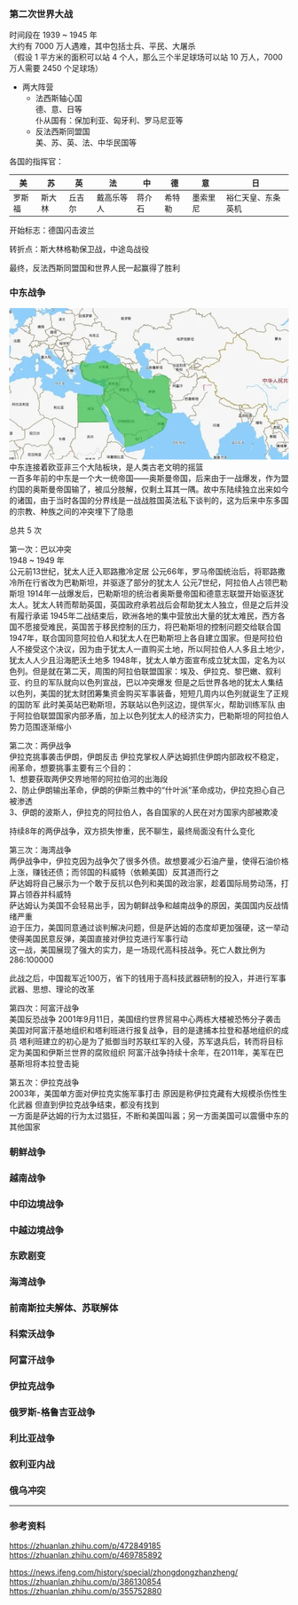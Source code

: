 ### 第二次世界大战

时间段在 1939 ~ 1945 年  
大约有 7000 万人遇难，其中包括士兵、平民、大屠杀  
（假设 1 平方米的面积可以站 4 个人，那么三个半足球场可以站 10 万人，7000 万人需要 2450 个足球场）  

- 两大阵营
    - 法西斯轴心国  
        德、意、日等  
        仆从国有：保加利亚、匈牙利、罗马尼亚等  
    - 反法西斯同盟国  
        美、苏、英、法、中华民国等  

各国的指挥官：

| 美 | 苏 | 英 | 法 | 中 | 德 | 意 | 日 |
| --- | --- | --- | --- | --- | --- | --- | --- |
| 罗斯福 | 斯大林 | 丘吉尔 | 戴高乐等人 | 蒋介石 | 希特勒 | 墨索里尼 | 裕仁天皇、东条英机 |

开始标志：德国闪击波兰

转折点：斯大林格勒保卫战，中途岛战役

最终，反法西斯同盟国和世界人民一起赢得了胜利


### 中东战争

![中东](./pic/中东.jpg)  
中东连接着欧亚非三个大陆板块，是人类古老文明的摇篮  
一百多年前的中东是一个大一统帝国——奥斯曼帝国，后来由于一战爆发，作为盟约国的奥斯曼帝国输了，被瓜分肢解，仅剩土耳其一隅。故中东陆续独立出来如今的诸国，由于当时各国的分界线是一战战胜国英法私下谈判的，这为后来中东多国的宗教、种族之间的冲突埋下了隐患  

总共 5 次  

第一次：巴以冲突  
1948 ~ 1949 年  
公元前13世纪，犹太人迁入耶路撒冷定居
公元66年，罗马帝国统治后，将耶路撒冷所在行省改为巴勒斯坦，并驱逐了部分的犹太人
公元7世纪，阿拉伯人占领巴勒斯坦
1914年一战爆发后，巴勒斯坦的统治者奥斯曼帝国和德意志联盟开始驱逐犹太人。犹太人转而帮助英国，英国政府承若战后会帮助犹太人独立，但是之后并没有履行承诺
1945年二战结束后，欧洲各地的集中营放出大量的犹太难民，西方各国不愿接受难民，英国苦于移民控制的压力，将巴勒斯坦的控制问题交给联合国
1947年，联合国同意阿拉伯人和犹太人在巴勒斯坦上各自建立国家。但是阿拉伯人不接受这个决议，因为由于犹太人一直购买土地，所以阿拉伯人人多且土地少，犹太人人少且沿海肥沃土地多
1948年，犹太人单方面宣布成立犹太国，定名为以色列。但是就在第二天，周围的阿拉伯联盟国家：埃及、伊拉克、黎巴嫩、叙利亚、约旦的军队就向以色列宣战，巴以冲突爆发
但是之后世界各地的犹太人集结以色列，美国的犹太财团筹集资金购买军事装备，短短几周内以色列就诞生了正规的国防军
此时美英站巴勒斯坦，苏联站以色列这边，提供军火，帮助训练军队
由于阿拉伯联盟国家内部矛盾，加上以色列犹太人的经济实力，巴勒斯坦的阿拉伯人势力范围逐渐缩小

第二次：两伊战争  
伊拉克挑事袭击伊朗，伊朗反击
伊拉克掌权人萨达姆抓住伊朗内部政权不稳定，闹革命，想要挑事主要有三个目的：  
1、想要获取两伊交界地带的阿拉伯河的出海段  
2、防止伊朗输出革命，伊朗的伊斯兰教中的“什叶派”革命成功，伊拉克担心自己被渗透  
3、伊朗的波斯人，伊拉克的阿拉伯人，各自国家的人民在对方国家内部被欺凌  

持续8年的两伊战争，双方损失惨重，民不聊生，最终局面没有什么变化

第三次：海湾战争  
两伊战争中，伊拉克因为战争欠了很多外债。故想要减少石油产量，使得石油价格上涨，赚钱还债；而邻国的科威特（依赖美国）反其道而行之  
萨达姆将自己展示为一个敢于反抗以色列和美国的政治家，趁着国际局势动荡，打算占领吞并科威特  
萨达姆认为美国不会轻易出手，因为朝鲜战争和越南战争的原因，美国国内反战情绪严重  
迫于压力，美国同意通过谈判解决问题，但是萨达姆的态度却更加强硬，这一举动使得美国民意反弹，美国直接对伊拉克进行军事行动  
这一战，美国展现了强大的实力，是一场现代高科技战争。死亡人数比例为 286:100000

此战之后，中国裁军近100万，省下的钱用于高科技武器研制的投入，并进行军事武器、思想、理论的改革

第四次：阿富汗战争  
美国反恐战争
2001年9月11日，美国纽约世界贸易中心两栋大楼被恐怖分子袭击
美国对阿富汗基地组织和塔利班进行报复战争，目的是逮捕本拉登和基地组织的成员
塔利班建立的初心是为了抵御当时苏联红军的入侵，苏军退兵后，转而将目标定为美国和伊斯兰世界的腐败组织
阿富汗战争持续十余年，在2011年，美军在巴基斯坦将本拉登击毙


第五次：伊拉克战争  
2003年，美国单方面对伊拉克实施军事打击
原因是称伊拉克藏有大规模杀伤性生化武器
但直到伊拉克战争结束，都没有找到  
一方面是萨达姆的行为太过猖狂，不断和美国叫嚣；另一方面美国可以震慑中东的其他国家

### 朝鲜战争



### 越南战争



### 中印边境战争



### 中越边境战争



### 东欧剧变


### 海湾战争


### 前南斯拉夫解体、苏联解体


### 科索沃战争



### 阿富汗战争



### 伊拉克战争



### 俄罗斯-格鲁吉亚战争



### 利比亚战争


### 叙利亚内战


### 俄乌冲突




---

### 参考资料

https://zhuanlan.zhihu.com/p/472849185  
https://zhuanlan.zhihu.com/p/469785892  

https://news.ifeng.com/history/special/zhongdongzhanzheng/  
https://zhuanlan.zhihu.com/p/386130854  
https://zhuanlan.zhihu.com/p/355752880  